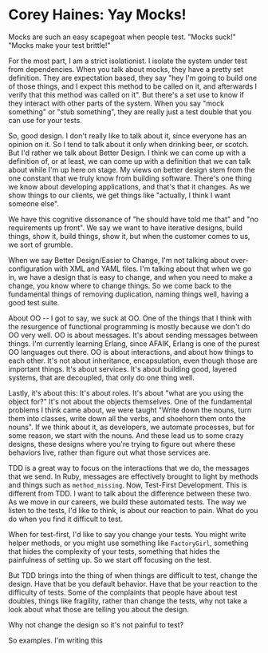 # Corey Haines: Yay Mocks!

Mocks are such an easy scapegoat when people test. "Mocks suck!" "Mocks make your test brittle!"

For the most part, I am a strict isolationist. I isolate the system under test from dependencies. When you talk about mocks, they have a pretty set definition. They are expectation based, they say "hey I'm going to build one of those things, and I expect this method to be called on it, and afterwards I verify that this method was called on it". But there's a set use to know if they interact with other parts of the system. When you say "mock something" or "stub something", they are really just a test double that you can use for your tests.

So, good design. I don't really like to talk about it, since everyone has an opinion on it. So I tend to talk about it only when drinking beer, or scotch. But I'd rather we talk about Better Design. I think we can come up with a definition of, or at least, we can come up with a definition that we can talk about while I'm up here on stage. My views on better design stem from the one constant that we truly know from building software. There's one thing we know about developing applications, and that's that it changes. As we show things to our clients, we get things like "actually, I think I want someone else".

We have this cognitive dissonance of "he should have told me that" and "no requirements up front". We say we want to have iterative designs, build things, show it, build things, show it, but when the customer comes to us, we sort of grumble.

When we say Better Design/Easier to Change, I'm not talking about over-configuration with XML and YAML files. I'm talking about that when we go in, we have a design that is easy to change, and when you need to make a change, you know where to change things. So we come back to the fundamental things of removing duplication, naming things well, having a good test suite.

About OO -- I got to say, we suck at OO. One of the things that I think with the resurgence of functional programming is mostly because we don't do OO very well. OO is about messages. It's about sending messages between things. I'm currently learning Erlang, since AFAIK, Erlang is one of the purest OO languages out there. OO is about interactions, and about how things to each other. It's not about inheritance, encapsulation, even though those are important things. It's about services. It's about building good, layered systems, that are decoupled, that only do one thing well.

Lastly, it's about this: It's about roles. It's about "what are you using the object for?" It's not about the objects themselves. One of the fundamental problems I think came about, we were taught "Write down the nouns, turn them into classes, write down all the verbs, and shoehorn them onto the nouns". If we think about it, as developers, we automate processes, but for some reason, we start with the nouns. And these lead us to some crazy designs, these designs where you're trying to figure out where these behaviors live, rather than figure out what those services are.

TDD is a great way to focus on the interactions that we do, the messages that we send. In Ruby, messages are effectively brought to light by methods and things such as `method_missing`. Now, Test-First Development. This is different from TDD. I want to talk about the difference between these two. As we move in our careers, we build these automated tests. The way we listen to the tests, I'd like to think, is about our reaction to pain. What do you do when you find it difficult to test.

When for test-first, I'd like to say you change your tests. You might write helper methods, or you might use something like `FactoryGirl`, something that hides the complexity of your tests, something that hides the painfulness of setting up. So we start off focusing on the test.

But TDD brings into the thing of when things are difficult to test, change the design. Have that be you default behavior. Have that be your reaction to the difficulty of tests. Some of the complaints that people have about test doubles, things like fragility, rather than change the tests, why not take a look about what those are telling you about the design.

Why not change the design so it's not painful to test?

So examples. I'm writing this 

[TODO]: 19:01
